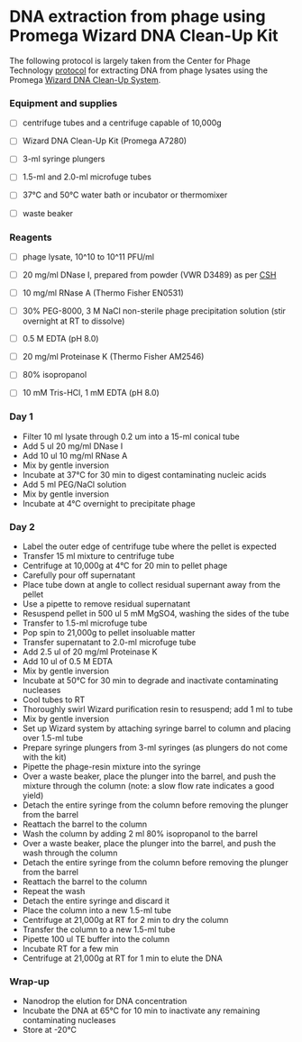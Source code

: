 # DNA extraction from phage using Promega Wizard DNA Clean-Up Kit


The following protocol is largely taken from the Center for Phage Technology [protocol](http://cshprotocols.cshlp.org/content/2006/1/pdb.rec466) for extracting DNA from phage lysates using the Promega [Wizard DNA Clean-Up System](https://www.promega.com/-/media/files/resources/protcards/wizard-dna-clean-up-system-quick-protocol.pdf).


### Equipment and supplies

- [ ] centrifuge tubes and a centrifuge capable of 10,000g
- [ ] Wizard DNA Clean-Up Kit (Promega A7280)
- [ ] 3-ml syringe plungers
- [ ] 1.5-ml and 2.0-ml microfuge tubes
- [ ] 37°C and 50°C water bath or incubator or thermomixer
- [ ] waste beaker


### Reagents

- [ ] phage lysate, 10^10 to 10^11 PFU/ml 
- [ ] 20 mg/ml DNase I, prepared from powder (VWR D3489) as per [CSH](http://cshprotocols.cshlp.org/content/2006/1/pdb.rec8135.full?text_only=true)
- [ ] 10 mg/ml RNase A (Thermo Fisher EN0531) 
- [ ] 30% PEG-8000, 3 M NaCl non-sterile phage precipitation solution (stir overnight at RT to dissolve)
- [ ] 0.5 M EDTA (pH 8.0)
- [ ] 20 mg/ml Proteinase K (Thermo Fisher AM2546)
- [ ] 80% isopropanol
- [ ] 10 mM Tris-HCl, 1 mM EDTA (pH 8.0)


### Day 1

- Filter 10 ml lysate through 0.2 um into a 15-ml conical tube
- Add 5 ul 20 mg/ml DNase I
- Add 10 ul 10 mg/ml RNase A
- Mix by gentle inversion
- Incubate at 37°C for 30 min to digest contaminating nucleic acids
- Add 5 ml PEG/NaCl solution
- Mix by gentle inversion
- Incubate at 4°C overnight to precipitate phage


### Day 2

- Label the outer edge of centrifuge tube where the pellet is expected
- Transfer 15 ml mixture to centrifuge tube
- Centrifuge at 10,000g at 4°C for 20 min to pellet phage
- Carefully pour off supernatant
- Place tube down at angle to collect residual supernant away from the pellet
- Use a pipette to remove residual supernatant
- Resuspend pellet in 500 ul 5 mM MgSO4, washing the sides of the tube
- Transfer to 1.5-ml microfuge tube
- Pop spin to 21,000g to pellet insoluable matter
- Transfer supernatant to 2.0-ml microfuge tube
- Add 2.5 ul of 20 mg/ml Proteinase K
- Add 10 ul of 0.5 M EDTA
- Mix by gentle inversion
- Incubate at 50°C for 30 min to degrade and inactivate contaminating nucleases
- Cool tubes to RT
- Thoroughly swirl Wizard purification resin to resuspend; add 1 ml to tube
- Mix by gentle inversion
- Set up Wizard system by attaching syringe barrel to column and placing over 1.5-ml tube
- Prepare syringe plungers from 3-ml syringes (as plungers do not come with the kit)
- Pipette the phage-resin mixture into the syringe
- Over a waste beaker, place the plunger into the barrel, and push the mixture through the column (note: a slow flow rate indicates a good yield)
- Detach the entire syringe from the column before removing the plunger from the barrel
- Reattach the barrel to the column
- Wash the column by adding 2 ml 80% isopropanol to the barrel
- Over a waste beaker, place the plunger into the barrel, and push the wash through the column
- Detach the entire syringe from the column before removing the plunger from the barrel
- Reattach the barrel to the column
- Repeat the wash
- Detach the entire syringe and discard it
- Place the column into a new 1.5-ml tube
- Centrifuge at 21,000g at RT for 2 min to dry the column
- Transfer the column to a new 1.5-ml tube
- Pipette 100 ul TE buffer into the column
- Incubate RT for a few min
- Centrifuge at 21,000g at RT for 1 min to elute the DNA


### Wrap-up

- Nanodrop the elution for DNA concentration
- Incubate the DNA at 65°C for 10 min to inactivate any remaining contaminating nucleases
- Store at -20°C








